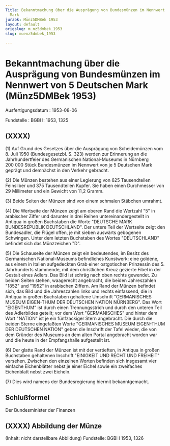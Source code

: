 ```yaml
---
Title: Bekanntmachung über die Ausprägung von Bundesmünzen im Nennwert von 5 Deutschen
  Mark
jurabk: Münz5DMBek 1953
layout: default
origslug: m_nz5dmbek_1953
slug: muenz5dmbek_1953

---
```


# Bekanntmachung über die Ausprägung von Bundesmünzen im Nennwert von 5 Deutschen Mark (Münz5DMBek 1953)

Ausfertigungsdatum
:   1953-08-06

Fundstelle
:   BGBl I: 1953, 1325

## (XXXX)

(1) Auf Grund des Gesetzes über die Ausprägung von Scheidemünzen vom
8\. Juli 1950 (Bundesgesetzbl. S. 323) werden zur Erinnerung an die
Jahrhundertfeier des Germanischen National-Museums in Nürnberg 200 000
Stück Bundesmünzen im Nennwert von je 5 Deutschen Mark geprägt und
demnächst in den Verkehr gebracht.

(2) Die Münzen bestehen aus einer Legierung von 625 Tausendteilen
Feinsilber und 375 Tausendteilen Kupfer. Sie haben einen Durchmesser
von 29 Millimeter und ein Gewicht von 11,2 Gramm.

(3) Beide Seiten der Münzen sind von einem schmalen Stäbchen umrahmt.

(4) Die Wertseite der Münzen zeigt am oberen Rand die Wertzahl "5" in
arabischer Ziffer und darunter in drei Reihen untereinandergestellt in
Antiqua in großen Buchstaben die Worte "DEUTSCHE MARK BUNDESREPUBLIK
DEUTSCHLAND". Der untere Teil der Wertseite zeigt den Bundesadler, die
Flügel offen, je mit sieben auswärts gebogenen Schwingen. Unter dem
letzten Buchstaben des Wortes "DEUTSCHLAND" befindet sich das
Münzzeichen "D".

(5) Die Schauseite der Münzen zeigt ein bedeutendes, im Besitz des
Germanischen National-Museums befindliches Kunstwerk: eine goldene,
aus einem in Italien aufgedeckten Grab einer ostgotischen Prinzessin
des 5. Jahrhunderts stammende, mit dem christlichen Kreuz gezierte
Fibel in der Gestalt eines Adlers. Das Bild ist schräg nach oben
rechts gewendet. Zu beiden Seiten stehen, waagerecht angebracht, die
beiden Jahreszahlen "1852" und "1952" in arabischen Ziffern. Am Rand
der Münzen befindet sich, das Bild und die Jahreszahlen links und
rechts einfassend, die in Antiqua in großen Buchstaben gehaltene
Umschrift "GERMANISCHES MUSEUM EIGEN-THUM DER DEUTSCHEN NATION
NÜRNBERG". Das Wort "EIGENTHUM" ist durch einen Trennungsstrich und
durch den unteren Teil des Adlerbildes geteilt; vor dem Wort
"GERMANISCHES" und hinter dem Wort "NATION" ist je ein fünfzackiger
Stern angebracht. Die durch die beiden Sterne eingefaßten Worte
"GERMANISCHES MUSEUM EIGEN-THUM DER DEUTSCHEN NATION" geben die
Inschrift der Tafel wieder, die von dem Gründer des Museums an dem
alten Portal angebracht worden war und die heute in der Empfangshalle
aufgestellt ist.

(6) Der glatte Rand der Münzen ist mit der vertieften, in Antiqua in
großen Buchstaben gehaltenen Inschrift "EINIGKEIT UND RECHT UND
FREIHEIT" versehen. Zwischen den einzelnen Worten befinden sich
insgesamt vier einfache Eichenblätter nebst je einer Eichel sowie ein
zweifaches Eichenblatt nebst zwei Eicheln.

(7) Dies wird namens der Bundesregierung hiermit bekanntgemacht.

## Schlußformel

Der Bundesminister der Finanzen

## (XXXX) Abbildung der Münze

(Inhalt: nicht darstellbare Abbildung)
Fundstelle: BGBl I 1953, 1326

